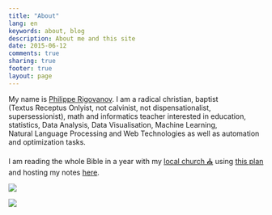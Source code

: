 ```yaml
---
title: "About"
lang: en
keywords: about, blog
description: About me and this site
date: 2015-06-12
comments: true
sharing: true
footer: true
layout: page
---
```


My name is <a href="{{ site.links.vcard }}" title="My Visit Card">Philippe&nbsp;Rigovanov</a>. I am a radical&nbsp;christian, baptist (Textus&nbsp;Receptus&nbsp;Onlyist, not&nbsp;calvinist, not&nbsp;dispensationalist, supersessionist), math and informatics teacher interested in education, statistics, Data&nbsp;Analysis, Data&nbsp;Visualisation, Machine&nbsp;Learning, Natural&nbsp;Language&nbsp;Processing and Web&nbsp;Technologies as well as automation and optimization tasks.

I am reading the whole Bible in a year with my <a href="{{ site.links.church }}" title="My Local Church">local church ⛪</a> using [this plan](https://novchurch.github.io/plan/) and hosting my notes [here](/notes/).

<!-- You can find me here: <a href="{{ site.links.church }}" title="My Local Church">⛪</a>. -->

<a href="https://braingames.ru" title="Игры разума | a1ip"><img src="https://braingames.ru/button90x62.php?uid=24579" border="0"></a>

<a href="https://www.codewars.com/users/a1ip" title="Codewars | a1ip"><img src="https://www.codewars.com/users/a1ip/badges/micro" border="0"></a>
